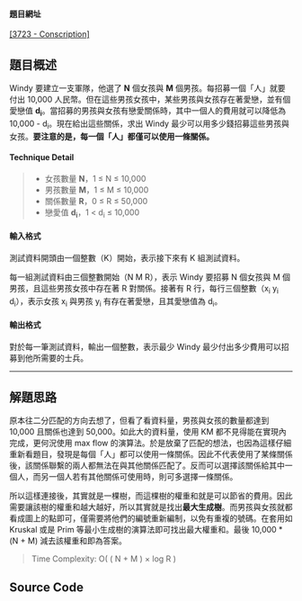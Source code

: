 <!--
[date]: 2012-02-16
[title]:		[PKU] 3723 - Conscription
[name]:	pku-3723-conscription
[tag]:		MST | 最小生成樹, graph theory | 圖論, PKU
-->

#### 題目網址
[\[3723 - Conscription\]][1]

## 題目概述

Windy 要建立一支軍隊，他選了 **N** 個女孩與 **M** 個男孩。每招募一個「人」就要付出 10,000 人民幣。但在這些男孩女孩中，某些男孩與女孩存在著愛戀，並有個愛戀值 **d<sub>i</sub>**。當招募的男孩與女孩有戀愛關係時，其中一個人的費用就可以降低為 10,000 - d<sub>i</sub>。現在給出這些關係，求出 Windy 最少可以用多少錢招募這些男孩與女孩。**要注意的是，每一個「人」都僅可以使用一條關係。**

#### Technique Detail

> - 女孩數量 **N**，1 ≤ N ≤ 10,000
> - 男孩數量 **M**，1 ≤ M ≤ 10,000
> - 關係數量 **R**，0 ≤ R ≤ 50,000
> - 戀愛值 **d<sub>i</sub>**，1 < d<sub>i</sub> ≤ 10,000

#### 輸入格式

測試資料開頭由一個整數（K）開始，表示接下來有 K 組測試資料。

每一組測試資料由三個整數開始（N M R），表示 Windy 要招募 N 個女孩與 M 個男孩，且這些男孩女孩中存在著 R 對關係。接著有 R 行，每行三個整數（x<sub>i</sub> y<sub>i</sub> d<sub>i</sub>），表示女孩 x<sub>i</sub> 與男孩 y<sub>i</sub> 有存在著愛戀，且其愛戀值為 d<sub>i</sub>。

#### 輸出格式

對於每一筆測試資料，輸出一個整數，表示最少 Windy 最少付出多少費用可以招募到他所需要的士兵。

---

## 解題思路

原本往二分匹配的方向去想了，但看了看資料量，男孩與女孩的數量都達到 10,000 且關係也達到 50,000。如此大的資料量，使用 KM 都不見得能在實現內完成，更何況使用 max flow 的演算法。於是放棄了匹配的想法，也因為這樣仔細重新看題目，發現是每個「人」都可以使用一條關係。因此不代表使用了某條關係後，該關係聯繫的兩人都無法在與其他關係匹配了。反而可以選擇該關係給其中一個人，而另一個人若有其他關係可使用時，則可多選擇一條關係。

所以這樣連接後，其實就是一棵樹，而這棵樹的權重和就是可以節省的費用。因此需要讓該樹的權重和越大越好，所以其實就是找出**最大生成樹**。而男孩與女孩就都看成圖上的點即可，僅需要將他們的編號重新編制，以免有重複的號碼。在套用如 Kruskal 或是 Prim 等最小生成樹的演算法即可找出最大權重和。最後 10,000 * (N + M) 減去該權重和即為答案。

> Time Complexity: O( ( N + M ) × log R )

## Source Code

<script src="https://gist.github.com/1843223.js?file=3723%20-%20Conscription.cpp"></script>

[1]: http://poj.org/problem?id=3723 "Conscription"
